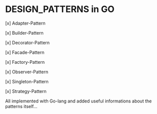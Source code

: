 # DESIGN_PATTERNS in GO

[x] Adapter-Pattern

[x] Builder-Pattern

[x] Decorator-Pattern

[x] Facade-Pattern

[x] Factory-Pattern

[x] Observer-Pattern

[x] Singleton-Pattern

[x] Strategy-Pattern

All implemented with Go-lang and added useful informations about the patterns itself...

